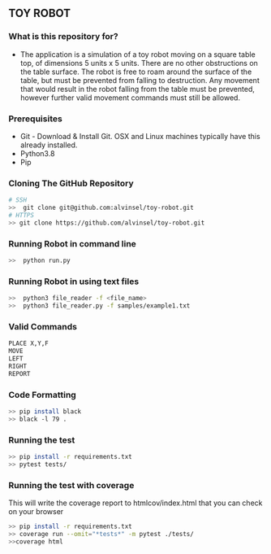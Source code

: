 
## TOY ROBOT
### What is this repository for? ###

* The application is a simulation of a toy robot moving on a square table top, of dimensions 5 units x 5 units. There are no
other obstructions on the table surface. The robot is free to roam around the surface of the table, but must be prevented
from falling to destruction. Any movement that would result in the robot falling from the table must be prevented,
however further valid movement commands must still be allowed.


### Prerequisites ###

* Git - Download & Install Git. OSX and Linux machines typically have this already installed.
* Python3.8
* Pip


### Cloning The GitHub Repository ###

```bash
# SSH
>>  git clone git@github.com:alvinsel/toy-robot.git
# HTTPS
>> git clone https://github.com/alvinsel/toy-robot.git
```
### Running Robot in command line ###
```bash
>>  python run.py
```

### Running Robot in using text files ###
```bash
>>  python3 file_reader -f <file_name>
>>  python3 file_reader.py -f samples/example1.txt
```
### Valid Commands ###
```bash
PLACE X,Y,F
MOVE
LEFT
RIGHT
REPORT
```
### Code Formatting ###
```bash
>> pip install black
>> black -l 79 .
```

### Running the test ###
```bash
>> pip install -r requirements.txt
>> pytest tests/
```

### Running the test with coverage ###
This will write the coverage report to htmlcov/index.html that you can check on your browser
```bash
>> pip install -r requirements.txt
>> coverage run --omit="*tests*" -m pytest ./tests/
>>coverage html
```
